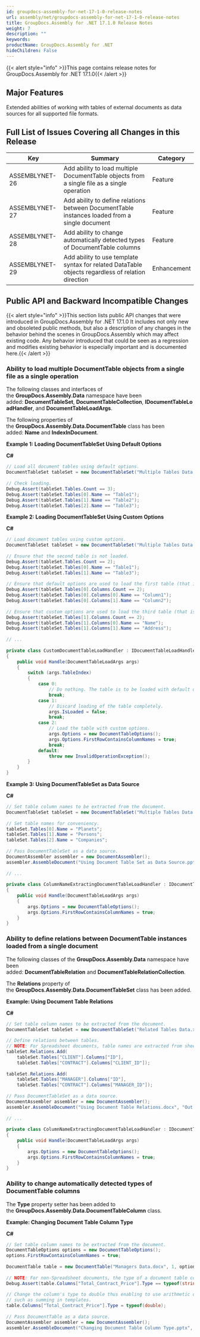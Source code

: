 ```yaml
---
id: groupdocs-assembly-for-net-17-1-0-release-notes
url: assembly/net/groupdocs-assembly-for-net-17-1-0-release-notes
title: GroupDocs.Assembly for .NET 17.1.0 Release Notes
weight: 7
description: ""
keywords: 
productName: GroupDocs.Assembly for .NET
hideChildren: False
---
```

{{< alert style="info" >}}This page contains release notes for GroupDocs.Assembly for .NET 17.1.0{{< /alert >}}

## Major Features

Extended abilities of working with tables of external documents as data sources for all supported file formats.

## Full List of Issues Covering all Changes in this Release

| Key | Summary | Category |
| --- | --- | --- |
| ASSEMBLYNET-26 | Add ability to load multiple DocumentTable objects from a single file as a single operation | Feature |
| ASSEMBLYNET-27 | Add ability to define relations between DocumentTable instances loaded from a single document | Feature |
| ASSEMBLYNET-28 | Add ability to change automatically detected types of DocumentTable columns | Feature |
| ASSEMBLYNET-29 | Add ability to use template syntax for related DataTable objects regardless of relation direction | Enhancement |

## Public API and Backward Incompatible Changes

{{< alert style="info" >}}This section lists public API changes that were introduced in GroupDocs.Assembly for .NET 17.1.0 It includes not only new and obsoleted public methods, but also a description of any changes in the behavior behind the scenes in GroupDocs.Assembly which may affect existing code. Any behavior introduced that could be seen as a regression and modifies existing behavior is especially important and is documented here.{{< /alert >}}

### Ability to load multiple DocumentTable objects from a single file as a single operation

The following classes and interfaces of the **GroupDocs.Assembly.Data** namespace have been added: **DocumentTableSet**, **DocumentTableCollection**, **IDocumentTableLoadHandler**, and **DocumentTableLoadArgs**.

The following properties of the **GroupDocs.Assembly.Data.DocumentTable** class has been added: **Name** and **IndexInDocument**.

**Example 1: Loading DocumentTableSet Using Default Options**

**C#**

```csharp
// Load all document tables using default options.
DocumentTableSet tableSet = new DocumentTableSet("Multiple Tables Data.docx");
 
// Check loading.
Debug.Assert(tableSet.Tables.Count == 3);
Debug.Assert(tableSet.Tables[0].Name == "Table1");
Debug.Assert(tableSet.Tables[1].Name == "Table2");
Debug.Assert(tableSet.Tables[2].Name == "Table3");
```

******Example 2: Loading DocumentTableSet Using Custom Options******

**C#**

```csharp
// Load document tables using custom options.
DocumentTableSet tableSet = new DocumentTableSet("Multiple Tables Data.docx", new CustomDocumentTableLoadHandler());
 
// Ensure that the second table is not loaded.
Debug.Assert(tableSet.Tables.Count == 2);
Debug.Assert(tableSet.Tables[0].Name == "Table1");
Debug.Assert(tableSet.Tables[1].Name == "Table3");
 
// Ensure that default options are used to load the first table (that is, default column names are used).
Debug.Assert(tableSet.Tables[0].Columns.Count == 2);
Debug.Assert(tableSet.Tables[0].Columns[0].Name == "Column1");
Debug.Assert(tableSet.Tables[0].Columns[1].Name == "Column2");
 
// Ensure that custom options are used to load the third table (that is, column names are extracted).
Debug.Assert(tableSet.Tables[1].Columns.Count == 2);
Debug.Assert(tableSet.Tables[1].Columns[0].Name == "Name");
Debug.Assert(tableSet.Tables[1].Columns[1].Name == "Address");
 
// ...
 
private class CustomDocumentTableLoadHandler : IDocumentTableLoadHandler
{
    public void Handle(DocumentTableLoadArgs args)
    {
        switch (args.TableIndex)
        {
            case 0:
                // Do nothing. The table is to be loaded with default options.
                break;
            case 1:
                // Discard loading of the table completely.
                args.IsLoaded = false;
                break;
            case 2:
                // Load the table with custom options.
                args.Options = new DocumentTableOptions();
                args.Options.FirstRowContainsColumnNames = true;
                break;
            default:
                throw new InvalidOperationException();
        }
    }
}
```

**Example 3: Using DocumentTableSet as Data Source**

**C#**

```csharp
// Set table column names to be extracted from the document.
DocumentTableSet tableSet = new DocumentTableSet("Multiple Tables Data.docx", new ColumnNameExtractingDocumentTableLoadHandler());
 
// Set table names for conveniency.
tableSet.Tables[0].Name = "Planets";
tableSet.Tables[1].Name = "Persons";
tableSet.Tables[2].Name = "Companies";
 
// Pass DocumentTableSet as a data source.
DocumentAssembler assembler = new DocumentAssembler();
assembler.AssembleDocument("Using Document Table Set as Data Source.pptx", "Out.pptx", tableSet);
 
// ...
 
private class ColumnNameExtractingDocumentTableLoadHandler : IDocumentTableLoadHandler
{
    public void Handle(DocumentTableLoadArgs args)
    {
        args.Options = new DocumentTableOptions();
        args.Options.FirstRowContainsColumnNames = true;
    }
}
```

### Ability to define relations between DocumentTable instances loaded from a single document

The following classes of the **GroupDocs.Assembly.Data** namespace have been added: **DocumentTableRelation** and **DocumentTableRelationCollection**.

The **Relations** property of the **GroupDocs.Assembly.Data.DocumentTableSet** class has been added.

**Example: Using Document Table Relations**

**C#**

```csharp
// Set table column names to be extracted from the document.
DocumentTableSet tableSet = new DocumentTableSet("Related Tables Data.xlsx", new ColumnNameExtractingDocumentTableLoadHandler());
 
// Define relations between tables.
// NOTE: For Spreadsheet documents, table names are extracted from sheet names.
tableSet.Relations.Add(
    tableSet.Tables["CLIENT"].Columns["ID"],
    tableSet.Tables["CONTRACT"].Columns["CLIENT_ID"]);
 
tableSet.Relations.Add(
    tableSet.Tables["MANAGER"].Columns["ID"],
    tableSet.Tables["CONTRACT"].Columns["MANAGER_ID"]);
 
// Pass DocumentTableSet as a data source.
DocumentAssembler assembler = new DocumentAssembler();
assembler.AssembleDocument("Using Document Table Relations.docx", "Out.docx", tableSet);
 
// ...
 
private class ColumnNameExtractingDocumentTableLoadHandler : IDocumentTableLoadHandler
{
    public void Handle(DocumentTableLoadArgs args)
    {
        args.Options = new DocumentTableOptions();
        args.Options.FirstRowContainsColumnNames = true;
    }
}
```

### Ability to change automatically detected types of DocumentTable columns

The **Type** property setter has been added to the **GroupDocs.Assembly.Data.DocumentTableColumn** class.

**Example: Changing Document Table Column Type**

**C#**

```csharp
// Set table column names to be extracted from the document.
DocumentTableOptions options = new DocumentTableOptions();
options.FirstRowContainsColumnNames = true;
 
DocumentTable table = new DocumentTable("Managers Data.docx", 1, options);
 
// NOTE: For non-Spreadsheet documents, the type of a document table column is always string by default.
Debug.Assert(table.Columns["Total_Contract_Price"].Type == typeof(string));
 
// Change the column's type to double thus enabling to use arithmetic operations on values of the column 
// such as summing in templates.
table.Columns["Total_Contract_Price"].Type = typeof(double);
 
// Pass DocumentTable as a data source.
DocumentAssembler assembler = new DocumentAssembler();
assembler.AssembleDocument("Changing Document Table Column Type.pptx", "Out.pptx", table, "Managers");
```
